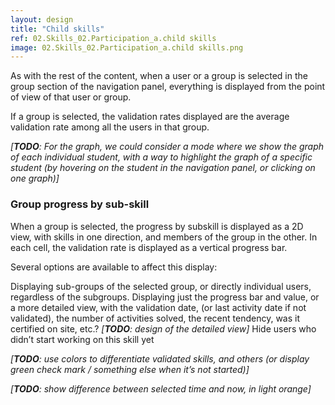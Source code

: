```yaml
---
layout: design
title: "Child skills"
ref: 02.Skills_02.Participation_a.child skills
image: 02.Skills_02.Participation_a.child skills.png
---
```

As with the rest of the content, when a user or a group is selected in the group section of the navigation panel, everything is displayed from the point of view of that user or group.

If a group is selected, the validation rates displayed are the average validation rate among all the users in that group.

*[**TODO**: For the graph, we could consider a mode where we show the graph of each individual student, with a way to highlight the graph of a specific student (by hovering on the student in the navigation panel, or clicking on one graph)]*

### Group progress by sub-skill

When a group is selected, the progress by subskill is displayed as a 2D view, with skills in one direction, and members of the group in the other. In each cell, the validation rate is displayed as a vertical progress bar.

Several options are available to affect this display:

Displaying sub-groups of the selected group, or directly individual users, regardless of the subgroups.
Displaying just the progress bar and value, or a more detailed view, with the validation date, (or last activity date if not validated), the number of activities solved, the recent tendency, was it certified on site, etc.? *[**TODO**: design of the detailed view]*
Hide users who didn’t start working on this skill yet

*[**TODO**: use colors to differentiate validated skills, and others (or display green check mark / something else when it’s not started)]*

*[**TODO**: show difference between selected time and now, in light orange]*
